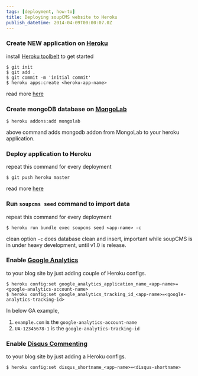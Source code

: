 ```yaml
---
tags: [deployment, how-to]
title: Deploying soupCMS website to Heroku
publish_datetime: 2014-04-09T00:00:07.0Z
---
```


### Create NEW application on [Heroku](https://devcenter.heroku.com/articles/git)

install [Heroku toolbelt](https://toolbelt.heroku.com/) to get started

~~~
$ git init
$ git add .
$ git commit -m 'initial commit'
$ heroku apps:create <heroku-app-name>
~~~

read more [here](https://devcenter.heroku.com/articles/git)

###  Create mongoDB database on [MongoLab](https://mongolab.com/welcome/)

~~~
$ heroku addons:add mongolab
~~~

above command adds mongodb addon from MongoLab to your heroku application.

###  Deploy application to Heroku

repeat this command for every deployment

~~~
$ git push heroku master
~~~

read more [here](https://devcenter.heroku.com/articles/git)

###  Run `soupcms seed` command to import data

repeat this command for every deployment

~~~
$ heroku run bundle exec soupcms seed <app-name> -c
~~~

clean option `-c` does database clean and insert, important while soupCMS is in under heavy development, until v1.0 is release.

### Enable [Google Analytics](http://www.google.co.in/analytics/)

to your blog site by just adding couple of Heroku configs.

~~~
$ heroku config:set google_analytics_application_name_<app-name>=<google-analytics-account-name>
$ heroku config:set google_analytics_tracking_id_<app-name>=<google-analytics-tracking-id>
~~~

In below GA example,

<script src="https://gist.github.com/sunitparekh/11285814.js"></script>

1. `example.com` is the `google-analytics-account-name`
2. `UA-12345678-1` is the `google-analytics-tracking-id`

### Enable [Disqus Commenting](http://disqus.com/)

to your blog site by just adding a Heroku configs.

~~~
$ heroku config:set disqus_shortname_<app-name>=<disqus-shortname>
~~~

